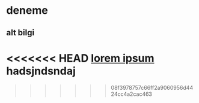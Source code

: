 # deneme

## alt bilgi

<<<<<<< HEAD
[lorem ipsum](http://google.com)
hadsjndsndaj
=======

>>>>>>> 08f3978757c66ff2a9060956d4424cc4a2cac463
